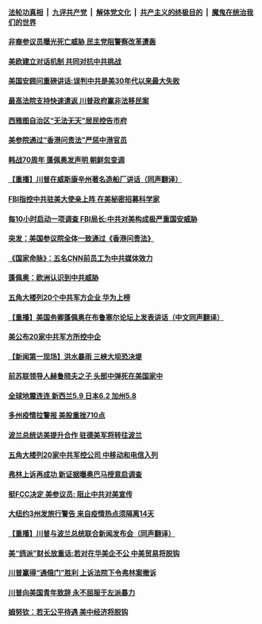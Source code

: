 ####  [法轮功真相](../../../../basic/blob/master/README.md?t=06261031) &nbsp;|&nbsp; [九评共产党](../../../../9ping.md/blob/master/README.md?t=06261031) &nbsp;|&nbsp; [解体党文化](../../../../jtdwh.md/blob/master/README.md?t=06261031)  &nbsp;|&nbsp; [共产主义的终极目的](../../../../gczydzjmd.md/blob/master/README.md?t=06261031) &nbsp;|&nbsp; [魔鬼在统治我们的世界](../../../../mgztzwmdsj.md/blob/master/README.md?t=06261031) 

#### [非裔参议员曝光死亡威胁 民主党阻警察改革遭轰](../pages/prog203/a102879740.md?t=06261031) 

#### [美欧建立对话机制 共同对抗中共挑战](../pages/prog203/a102879737.md?t=06261031) 

#### [美国安顾问重磅讲话:误判中共是美30年代以来最大失败](../pages/prog203/a102879581.md?t=06261031) 

#### [最高法院支持快速遣返 川普政府赢非法移民案](../pages/prog203/a102879596.md?t=06261031) 

#### [西雅图自治区“无法无天”居民控告市府](../pages/prog203/a102879627.md?t=06261031) 

#### [美参院通过“香港问责法”严惩中港官员](../pages/prog203/a102879629.md?t=06261031) 

#### [韩战70周年 蓬佩奥发声明 朝鲜忽变调](../pages/prog203/a102879601.md?t=06261031) 

#### [【重播】川普在威斯康辛州著名造船厂讲话（同声翻译）](../pages/prog203/a102879570.md?t=06261031) 

#### [FBI指控中共驻美大使亲上阵 在美秘密招募科学家](../pages/prog203/a102879532.md?t=06261031) 

#### [每10小时启动一项调查 FBI局长:中共对美构成极严重国安威胁](../pages/prog203/a102879560.md?t=06261031) 

#### [突发：美国参议院全体一致通过《香港问责法》](../pages/prog203/a102879552.md?t=06261031) 

#### [《国家命脉》：五名CNN前员工为中共媒体效力](../pages/prog203/a102879478.md?t=06261031) 

#### [蓬佩奥：欧洲认识到中共威胁](../pages/prog203/a102879467.md?t=06261031) 

#### [五角大楼列20个中共军方企业 华为上榜](../pages/prog203/a102879457.md?t=06261031) 

#### [【重播】美国务卿蓬佩奥在布鲁塞尔论坛上发表讲话（中文同声翻译）](../pages/prog203/a102879421.md?t=06261031) 

#### [美公布20家中共军方所控中企](../pages/prog203/a102879380.md?t=06261031) 

#### [【新闻第一现场】洪水暴雨 三峡大坝恐决堤](../pages/prog203/a102879129.md?t=06261031) 

#### [前苏联领导人赫鲁晓夫之子 头部中弹死在美国家中](../pages/prog203/a102879126.md?t=06261031) 

#### [全球地震连连 新西兰5.9 日本6.2 加州5.8](../pages/prog203/a102879014.md?t=06261031) 

#### [多州疫情拉警报 美股重挫710点](../pages/prog203/a102878993.md?t=06261031) 

#### [波兰总统访美提升合作 驻德美军将转往波兰](../pages/prog203/a102878841.md?t=06261031) 

#### [五角大楼列20家中共军控公司 中移动和电信入列](../pages/prog203/a102878904.md?t=06261031) 

#### [弗林上诉再成功 新证据曝奥巴马授意启调查](../pages/prog203/a102878839.md?t=06261031) 

#### [挺FCC决定 美参议员: 阻止中共对美宣传](../pages/prog203/a102878781.md?t=06261031) 

#### [大纽约3州发旅行警告 来自疫情热点须隔离14天](../pages/prog203/a102878731.md?t=06261031) 

#### [【重播】川普与波兰总统联合新闻发布会（同声翻译）](../pages/prog203/a102878702.md?t=06261031) 

#### [美“鸽派”财长放重话:若对在华美企不公 中美贸易将脱钩](../pages/prog203/a102878670.md?t=06261031) 

#### [川普赢得“通俄门”胜利 上诉法院下令弗林案撤诉](../pages/prog203/a102878675.md?t=06261031) 

#### [川普向美国青年致辞 永不屈服于左派暴力](../pages/prog203/a102878604.md?t=06261031) 

#### [姆努钦：若无公平待遇 美中经济将脱钩](../pages/prog203/a102878602.md?t=06261031) 

